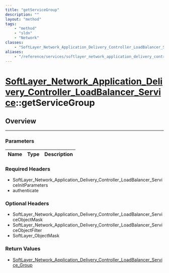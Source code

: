 ```yaml
---
title: "getServiceGroup"
description: ""
layout: "method"
tags:
    - "method"
    - "sldn"
    - "Network"
classes:
    - "SoftLayer_Network_Application_Delivery_Controller_LoadBalancer_Service"
aliases:
    - "/reference/services/softlayer_network_application_delivery_controller_loadbalancer_service/getServiceGroup"
---
```

# [SoftLayer_Network_Application_Delivery_Controller_LoadBalancer_Service](/reference/services/SoftLayer_Network_Application_Delivery_Controller_LoadBalancer_Service)::getServiceGroup




## Overview 


-----

### Parameters 
|Name | Type | Description |
| --- | --- | --- |


### Required Headers
* SoftLayer_Network_Application_Delivery_Controller_LoadBalancer_ServiceInitParameters
* authenticate


### Optional Headers
* SoftLayer_Network_Application_Delivery_Controller_LoadBalancer_ServiceObjectMask
* SoftLayer_Network_Application_Delivery_Controller_LoadBalancer_ServiceObjectFilter
* SoftLayer_ObjectMask

### Return Values
* <a href='/reference/datatypes/SoftLayer_Network_Application_Delivery_Controller_LoadBalancer_Service_Group'>SoftLayer_Network_Application_Delivery_Controller_LoadBalancer_Service_Group </a>




